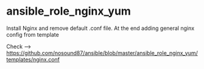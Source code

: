 # ansible_role_nginx_yum

Install Nginx and remove default .conf file.
At the end adding general nginx config from template

Check --> https://github.com/nosound87/ansible/blob/master/ansible_role_nginx_yum/templates/nginx.conf
